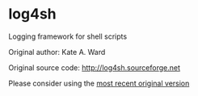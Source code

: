 log4sh
======

Logging framework for shell scripts

Original author: Kate A. Ward

Original source code: http://log4sh.sourceforge.net

Please consider using the [most recent original version](https://github.com/kward/log4sh)
